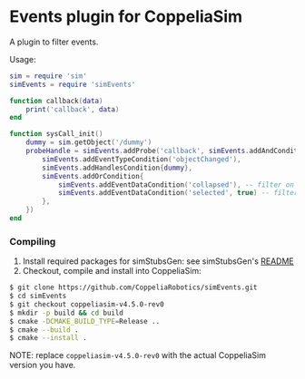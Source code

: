 # Events plugin for CoppeliaSim

A plugin to filter events.

Usage:

```lua
sim = require 'sim'
simEvents = require 'simEvents'

function callback(data)
    print('callback', data)
end

function sysCall_init()
    dummy = sim.getObject('/dummy')
    probeHandle = simEvents.addProbe('callback', simEvents.addAndCondition{
        simEvents.addEventTypeCondition('objectChanged'),
        simEvents.addHandlesCondition{dummy},
        simEvents.addOrCondition{
            simEvents.addEventDataCondition('collapsed'), -- filter on field presence
            simEvents.addEventDataCondition('selected', true) -- filter on value
        },
    })
end
```

### Compiling

1. Install required packages for simStubsGen: see simStubsGen's [README](https://github.com/CoppeliaRobotics/include/blob/master/simStubsGen/README.md)
2. Checkout, compile and install into CoppeliaSim:
```sh
$ git clone https://github.com/CoppeliaRobotics/simEvents.git
$ cd simEvents
$ git checkout coppeliasim-v4.5.0-rev0
$ mkdir -p build && cd build
$ cmake -DCMAKE_BUILD_TYPE=Release ..
$ cmake --build .
$ cmake --install .
```

NOTE: replace `coppeliasim-v4.5.0-rev0` with the actual CoppeliaSim version you have.
